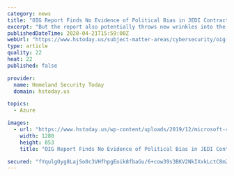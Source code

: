 ```yaml
---
category: news
title: "OIG Report Finds No Evidence of Political Bias in JEDI Contract Award"
excerpt: "But the report also potentially throws new wrinkles into the ongoing battle between JEDI awardee Microsoft Corp. (NASDAQ: MSFT), competitors Amazon Web Services and Oracle Corp. (NYSE: ORCL), and the DOD."
publishedDateTime: 2020-04-21T15:59:00Z
webUrl: "https://www.hstoday.us/subject-matter-areas/cybersecurity/oig-report-finds-no-evidence-of-political-bias-in-jedi-contract-award/"
type: article
quality: 22
heat: 22
published: false

provider:
  name: Homeland Security Today
  domain: hstoday.us

topics:
  - Azure

images:
  - url: "https://www.hstoday.us/wp-content/uploads/2019/12/microsoft-4608125_1280.jpg"
    width: 1280
    height: 853
    title: "OIG Report Finds No Evidence of Political Bias in JEDI Contract Award"

secured: "fYqulgOyg8LajSo0c3VHfhpgEoik8fbaGu/6+cow39s3BKV2NkIXxkLctC8mZLtlviWq4umUQRAehc0tadAV8c4DahFWNd1TiTuR++snqsYsfmS/uLNf4wUSfsxtPbi0isxvhuG36UfyEeguYxuPBcFH6OebpfR4bsRqmrEs3YpWDUhqX/Q/kRLYNpMDG4Gyg2TTaARxfKNJwEmeBNZ8SbM9Nul+on8rpBP0psGCQT1b9f6Hn2nSNmFPUQ1QGkS5dGI2loCmeMcVJM7F09n41VNmzx1xanR344FOV0skRRXpq3XtEvpRjg73BJhkHzG4mFQI+nXRuxuK5kcx7yFaWyjbQMfbqU/HSorM0G3QhnNklUqByisExitBseGHoBjnY/enhePkLxQElK2sLv/VE0UUuujYZOUsLeM1bbemPNePQrlRzWUkVTd5l6jHqgViM8lvVJdsyPcRSrfynaBlOE0VCjQzwZQSwXnU2eJnL+4=;kqg7pKzDA8cxmGSTTE/Bpw=="
---
```


